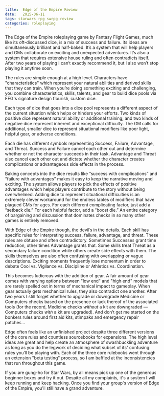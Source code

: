 ```yaml
---
title:  Edge of the Empire Review
date:   2015-06-11
tags: starwars rpg swrpg review
categories: roleplaying
---
```


The Edge of the Empire roleplaying game by Fantasy Flight Games, much like its oft-discussed dice, is a mix of success and failure. Its ideas are simultaneously brilliant and half-baked. It’s a system that will help players and GMs collaborate on exciting and unexpected adventures. It’s also a system that requires extensive house ruling and often contradicts itself. After two years of playing I can’t exactly recommend it, but I also won’t stop playing it anytime soon.

The rules are simple enough at a high level. Characters have "characteristics" which represent your natural abilities and derived skills that they can train. When you’re doing something exciting and challenging, you combine characteristics, skills, talents, and gear to build dice pools via FFG's signature design flourish, custom dice.

Each type of dice that goes into a dice pool represents a different aspect of the current situation which helps or hinders your efforts. Two kinds of positive dice represent natural ability or additional training, and two kinds of negative dice represent inherent and exceptional difficulty. The GM calls for additional, smaller dice to represent situational modifiers like poor light, helpful gear, or adverse conditions.

Each die has different symbols representing Success, Failure, Advantage, and Threat. Success and Failure cancel each other out and determine whether or not the character succeeds in their task. Advantage and Threat also cancel each other out and dictate whether the character creates complications or advantageous side effects in the process.

Baking concepts into the dice results like “success with complications” and “failure with advantages” makes it easy to keep the narrative moving and exciting. The system allows players to pick the effects of positive advantages which helps players contribute to the story without being overwhelmed. Adding dice to represent situational difficulties is an extremely clever workaround for the endless tables of modifiers that have plagued GMs for ages. For each different complicating factor, just add a “setback die.” For each helpful factor, add a “boost die.” An entire category of bargaining and discussion that dominates checks in so many other games is entirely removed.

With Edge of the Empire though, the devil’s in the details. Each skill has specific rules for interpreting success, failure, advantage, and threat. These rules are obtuse and often contradictory. Sometimes Successes grant time reduction, other times Advantage grants that. Some skills treat Threat as a secondary failure condition while others create side effects with them. The skills themselves are also often confusing with overlapping or vague descriptions. Exciting moments frequently lose momentum in order to debate Cool vs. Vigilance vs. Discipline or Athletics vs. Coordination.

This becomes ludicrous with the addition of gear. A fair amount of gear comes with varying options between "low end" and "high end" models that are rarely spelled out in terms of mechanical impact to gameplay. When gear actually gets mechanical rules, they also contradict one another. After two years I still forget whether to upgrade or downgrade Medicine or Computers checks based on the presence or lack thereof of the associated tools (for the record, Medicine checks _without_ a kit are downgraded — Computers checks _with_ a kit are upgraded). And don’t get me started on the bonkers rules around first aid kits, stimpaks and emergency repair patches…

Edge often feels like an unfinished project despite three different versions of the core rules and countless sourcebooks for expansions. The high level ideas are great and help create an atmosphere of swashbuckling adventure as long as you do the legwork of deciding what subset of its' confusing rules you'll be playing with. Each of the three core rulebooks went through an extension "beta testing" process, so I am baffled at the inconsistencies that run throughout this game.

If you are gung-ho for Star Wars, by all means pick up one of the generous beginner boxes and try it out. Despite all my complaints, it's a system I will keep running and keep hacking. Once you find your group's version of Edge of the Empire, you'll  still have a grand adventure.
